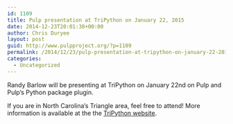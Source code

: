 ```yaml
---
id: 1109
title: Pulp presentation at TriPython on January 22, 2015
date: 2014-12-23T20:01:38+00:00
author: Chris Duryee
layout: post
guid: http://www.pulpproject.org/?p=1109
permalink: /2014/12/23/pulp-presentation-at-tripython-on-january-22-2015/
categories:
  - Uncategorized
---
```

Randy Barlow will be presenting at TriPython on January 22nd on Pulp and Pulp&#8217;s Python package plugin.

If you are in North Carolina&#8217;s Triangle area, feel free to attend! More information is available at the the [TriPython website](http://tripython.org/Members/cbc/jan-15-mtg).